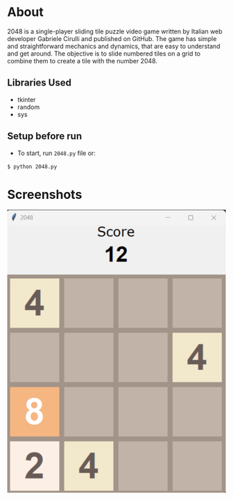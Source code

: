 
# About

2048 is a single-player sliding tile puzzle video game written by Italian web developer Gabriele Cirulli and published on GitHub. The game has simple and straightforward mechanics and dynamics, that are easy to understand and get around. The objective is to slide numbered tiles on a grid to combine them to create a tile with the number 2048.

## Libraries Used

* tkinter
* random
* sys

## Setup before run

- To start, run `2048.py` file or:
```bash
$ python 2048.py
```

# Screenshots
![2048](./2048.png)